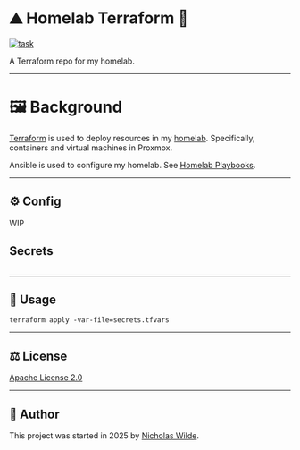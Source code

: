 # :mountain: Homelab Terraform :test_tube:
[![task](https://img.shields.io/badge/Task-Enabled-brightgreen?style=for-the-badge&logo=task&logoColor=white)](https://taskfile.dev/#/)

A Terraform repo for my homelab.

---

# :framed_picture: Background

[Terraform][1] is used to deploy resources in my [homelab][4]. Specifically, containers and virtual machines in Proxmox.

Ansible is used to configure my homelab. See [Homelab Playbooks][3].

---

## :gear: Config

WIP

## Secrets

```shell

```

---

## :pencil: Usage

```shell
terraform apply -var-file=secrets.tfvars
```

---

## :balance_scale: License

[Apache License 2.0](./LICENSE)

---

## :pencil: Author

This project was started in 2025 by [Nicholas Wilde][2].

[1]: <https://www.terraform.io/>
[2]: <https://github.com/nicholaswilde/>
[3]: <https://github.com/nicholaswilde/homelab-playbooks>
[4]: <https://nicholaswilde.io/homelab>
